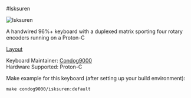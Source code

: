 #Isksuren

![Isksuren](https://i.imgur.com/ikWqhkx.jpg)

A handwired 96%+ keyboard with a duplexed matrix sporting four rotary encoders running on a Proton-C

[Layout](http://www.keyboard-layout-editor.com/#/gists/c6a11f63a7e6f71b0415d1c698c39c16)

Keyboard Maintainer: [Condog9000](https://github.com/Condog9000)  
Hardware Supported: Proton-C 

Make example for this keyboard (after setting up your build environment):

    make condog9000/isksuren:default
